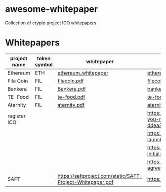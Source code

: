 # awesome-whitepaper
Collection of crypto project ICO whitepapers

# Whitepapers
| project name | token symbol | whitepaper | site |
|---|---|---|---|
| Ethereum| ETH| [ethereum_whitepaper](https://ethereum.org/en/whitepaper/) | [ethereum.org](https://ethereum.org/)|
|File Coin| FIL| [filecoin.pdf](filecoin.pdf) | [filecoin.io](https://filecoin.io/)|
|Bankera| FIL| [Bankera.pdf](https://cryptorating.eu/whitepapers/Bankera/Bankera_whitepaper.pdf) | [bankera.com](https://bankera.com/)|
|TE-Food| FIL| [te-food.pdf](https://www.allcryptowhitepapers.com/te-food-whitepaper/) | [te-food.com](https://te-food.com/)|
|Aternity| FIL| [aternity.pdf](https://whitepaper.io/document/14/aeternity-whitepaper) | [aternity.com](https://aeternity.com/)|
|register ICO||| https://medium.com/@cryptolawyersco/can-you-register-your-ico-with-sec-ddea3f9be926 |
|||| https://www.velvetech.com/blog/how-to-launch-a-successful-ico/ |
|||| https://medium.com/swlh/how-to-launch-an-initial-coin-offering-7fa000ba3f59 |
|||| https://www.investopedia.com/terms/s/simple-agreement-future-tokens-saft.asp |
|SAFT||https://saftproject.com/static/SAFT-Project-Whitepaper.pdf|https://saftproject.com/| 
